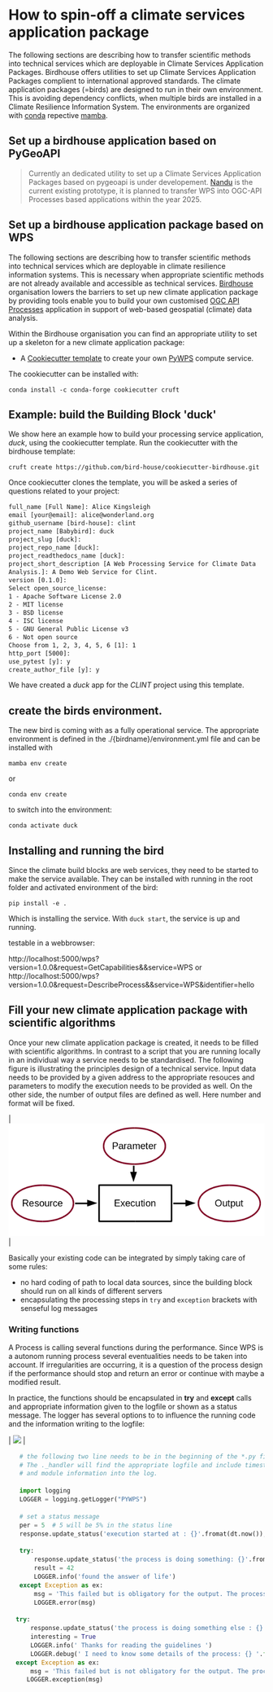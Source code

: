 # How to spin-off a climate services application package

The following sections are describing how to transfer scientific methods into technical services which are deployable in Climate Services Application Packages. Birdhouse offers utilities to set up Climate Services Application Packages complient to international approved standards. 
The climate application packages (=birds) are designed to run in their own environment. This is avoiding dependency conflicts, when multiple birds are installed in a Climate Resilience Information System. The environments are organized with [conda](https://docs.conda.io/en/latest/) repective [mamba](https://github.com/conda-forge/miniforge#mambaforge).


## Set up a birdhouse application based on PyGeoAPI 

> Currently an dedicated utility to set up a Climate Services Application Packages based on pygeoapi is under developement. [Nandu](https://nandu.readthedocs.io/en/latest/) is the current existing prototype, it is planned to transfer WPS into OGC-API Processes based applications within the year 2025. 

## Set up a birdhouse application package based on WPS 

The following sections are describing how to transfer scientific methods into technical services which are deployable in climate resilience information systems. This is necessary when appropriate scientific methods are not already available and accessible as technical services. [Birdhouse](http://bird-house.github.io/) organisation lowers the barriers to set up new climate application package by providing tools enable you to build your own customised [OGC API Processes](https://ogcapi.ogc.org/processes/) application in support of web-based geospatial (climate) data analysis.

Within the Birdhouse organisation you can find an appropriate utility to set up a skeleton for a new climate application package:

* A [Cookiecutter template](https://github.com/bird-house/cookiecutter-birdhouse) to create your own [PyWPS](http://pywps.org/) compute service.

The cookiecutter can be installed with:

```
conda install -c conda-forge cookiecutter cruft
```

## Example: build the Building Block 'duck'

We show here an example how to build your processing service application, *duck*, using the cookiecutter template. Run the cookiecutter with the birdhouse template:

```
cruft create https://github.com/bird-house/cookiecutter-birdhouse.git
```

Once cookiecutter clones the template, you will be asked a series of questions related to your project:
```console
full_name [Full Name]: Alice Kingsleigh
email [your@email]: alice@wonderland.org
github_username [bird-house]: clint
project_name [Babybird]: duck
project_slug [duck]:
project_repo_name [duck]:
project_readthedocs_name [duck]:
project_short_description [A Web Processing Service for Climate Data Analysis.]: A Demo Web Service for Clint.
version [0.1.0]:
Select open_source_license:
1 - Apache Software License 2.0
2 - MIT license
3 - BSD license
4 - ISC license
5 - GNU General Public License v3
6 - Not open source
Choose from 1, 2, 3, 4, 5, 6 [1]: 1
http_port [5000]:
use_pytest [y]: y
create_author_file [y]: y
```
We have created a *duck* app for the *CLINT* project using this template.

## create the birds environment.
The new bird is coming with as a fully operational service. The appropriate environment is defined in the ./{birdname}/environment.yml file and can be installed with

```
mamba env create
```
or
```
conda env create
```

to switch into the environment:
```
conda activate duck
```

## Installing and running the bird
Since the climate build blocks are web services, they need to be started to make the service available. They can be installed with running in the root folder and activated environment of the bird:
```
pip install -e .
```
Which is installing the service.
With `duck start`, the service is up and running.

testable in a webbrowser:

http://localhost:5000/wps?version=1.0.0&request=GetCapabilities&&service=WPS
or
http://localhost:5000/wps?version=1.0.0&request=DescribeProcess&&service=WPS&identifier=hello


## Fill your new climate application package with scientific algorithms

Once your new climate application package is created, it needs to be filled with scientific algorithms.
In contrast to a script that you are running locally in an individual way a service needs to be standardised.
The following figure is illustrating the principles design of a technical service. Input data needs to be provided by a given address to the appropriate resouces and parameters to modify the execution needs to be provided as well.
On the other side, the number of output files are defined as well. Here number and format will be fixed.

| ![](images/guide_processscheema.png) |

Basically your existing code can be integrated by simply taking care of some rules:

*    no hard coding of path to local data sources, since the building block should run on all kinds of different servers
*    encapsulating the processing steps in `try` and `exception` brackets with senseful log messages


<!-- [Another point to think about when designing a process is the possibility of chaining processes together. The result of a process can be a final result or be used as an input for another process. Chaining processes is a common practice but depends on the user you are designing the service for. Technically, for the development of Services process chaining, here are a few summary points:

*    the functional code should be modular and provide an interface/method for each single task
*    provide a wps process for each task
*    wps processes can be chained, manually or within the code, to run a complete workflow
*    wps chaining can be done manually, with workflow tools, direct wps chaining or with code scripts
*    a complete workflow chain could also be started by a wps process.

```{figure} /media/guide_serviceschain.png
```   -->
### Writing functions

A Process is calling several functions during the performance. Since WPS is a autonom running process several eventualities needs to be taken into account. If irregularities are occurring, it is a question of the process design if the performance should stop and return an error or continue with maybe a modified result.

In practice, the functions should be encapsulated in **try** and **except** calls and appropriate information given to the logfile or shown as a status message. The logger has several options to to influence the running code and the information writing to the logfile:

| ![](images/guide_fuctionschain.png) |


```python
   # the following two line needs to be in the beginning of the *.py file.
   # The ._handler will find the appropriate logfile and include timestemps
   # and module information into the log.

   import logging
   LOGGER = logging.getLogger("PYWPS")

   # set a status message
   per = 5  # 5 will be 5% in the status line
   response.update_status('execution started at : {}'.fromat(dt.now()), per)

   try:
       response.update_status('the process is doing something: {}'.fromat(dt.now()),10)
       result = 42
       LOGGER.info('found the answer of life')
   except Exception as ex:
       msg = 'This failed but is obligatory for the output. The process stops now, because: {} '.format(ex)
       LOGGER.error(msg)

  try:
      response.update_status('the process is doing something else : {}'.fromat(dt.now()), 20)
      interesting = True
      LOGGER.info(' Thanks for reading the guidelines ')
      LOGGER.debug(' I need to know some details of the process: {} '.format(ex))
  except Exception as ex:
      msg = 'This failed but is not obligatory for the output. The process will continue. Reason for the failure: {} '.format(ex)
     LOGGER.exception(msg)
```

<!-- In the following sections we are using the [Duck](https://github.com/climateintelligence/duck) software as example to guide you through the different stepps necessay to set up an application package to be deployed in an CRIS and used for **Climate Services**.

Here we understand **Application Packages for CRIS** as standalone software in line to the [OGC API standards](https://developer.ogc.org). Several of this climate application packages can be found in the [Birdhouse](http://bird-house.github.io/) organisation which is a collection on OGC Standards based software. These software blocks can be used to build customised Climate Resilience Information System. The building blocks for climate services can be named with birdnames.

The demo web-application has been created by Carsten Ehbrecht and Étienne Plésiat in the framework of the work package 8 of the [CLINT](https://climateintelligence.eu/) H2020 project. Duck provides an AI-enhanced service to infill missing values in climate datasets. 


If you are familiar with all the upper chapters you are ready to create your own WPS. The WPS in birdhouse are named after birds, so this section is giving you a guidline of how to make your own bird. Birds are sorted thematically, so before setting up a new one, make sure it is not already covered and just missing some processes and be clear in the new thematic you would like to provide.

There is a [Cookiecutter](https://github.com/bird-house/cookiecutter-birdhouse.git) template to create a new bird (PyWPS based application). It is the recommended and fastest way to create your own
bird.


### Writing a WPS process
In birdhouse, we are using the [PyWPS]() implementation of a
`Web Processing Service`{.interpreted-text role="term"}. Please read the
[PyWPS
documentation](https://pywps.readthedocs.io/en/master/process.html) on
how to implement a WPS process.

:::: note
::: title
Note
:::

To get started quickly, you can try the [Emu]() WPS with some example
processes for PyWPS.
::::

![image](images/process_schema_1.png)

Another point to think about when designing a process is the possibility
of chaining processes together. The result of a process can be a final
result or be used as an input for another process. Chaining processes is
a common practice but depends on the user you are designing the service
for. Technically, for the development of WPS process chaining, here are
a few summary points:

-   the functional code should be modular and provide an
    interface/method for each single task
-   provide a wps process for each task
-   wps processes can be chained, manually or within the code, to run a
    complete workflow
-   wps chaining can be done manually, with workflow tools, direct wps
    chaining or with code scripts
-   a complete workflow chain could also be started by a wps process.

![image](images/wps_chain.png)

### Writing functions

A Process is calling several functions during the performance. Since WPS
is a autonom running process several eventualities needs to be taken
into account. If irregularities are occurring, it is a question of the
process design if the performance should stop and return an error or
continue with may be an modified result.

In practice, the functions should be encapsulated in **try** and
**except** calls and appropriate information given to the logfile or
shown as a status message. The logger has several options to to
influence the running code and the information writing to the logfile:

![image](_images/module_chain.png)

``` {.python linenos=""}
# the following two line needs to be in the beginning of the *.py file.
# The ._handler will find the appropriate logfile and include timestemps
# and module information into the log.

import logging
LOGGER = logging.getLogger("PYWPS")

# set a status message
per = 5  # 5 will be 5% in the status line
response.update_status('execution started at : {}'.fromat(dt.now()), per)

try:
    response.update_status('the process is doing something: {}'.fromat(dt.now()),10)
    result = 42
    LOGGER.info('found the answer of life')
except Exception as ex:
    msg = 'This failed but is obligatory for the output. The process stops now, because: {} '.format(ex)
    LOGGER.error(msg)

try:
    response.update_status('the process is doing something else : {}'.fromat(dt.now()), 20)
    interesting = True
    LOGGER.info(' Thanks for reading the guidelines ')
    LOGGER.debug(' I need to know some details of the process: {} '.format(interesting)
except Exception as ex:
    msg = 'This failed but is not obligatory for the output. The process will continue. Reason for the failure: {} '.format(ex)
    LOGGER.exception(msg)
```

### Writing tests

Writing tests is an essential part of software development. The WPS templates produced by Cookiecutter_ include the initial folders needed for units tests and basic dependencies in the environment.
There are two parts of tests:

* Unit tests:
python pytest to check the functionality of functions and processes. They are stored in the folder `{bird WPS}/tests` and appropriate test data  `{bird WPS}/tests/testdata`.

* notebook tests:
Code examples of the documentation to demonstrate the usage of WPS services. The examples are written in jupyter notebooks and stored in the documentation folder `{bird WPS}/docs/source/notebooks/`
```
--> 